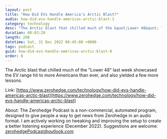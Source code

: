 ```yaml
---
layout: post
title: "How Did EVs Handle America's Arctic Blast?"
audio: how-did-evs-handle-americas-arctic-blast-1
category: technology
desc: "The Arctic blast that chilled much of the &quot;Lower 48&quot; last week showcased the EV range hit to more Americans than ever, and also yielded a few more lessons. "
duration: 00:03:28
length: 208
datetime: Sat, 31 Dec 2022 00:45:00 +0000
tags: podcast
guid: how-did-evs-handle-americas-arctic-blast-0
order: 0
---
```

The Arctic blast that chilled much of the &quot;Lower 48&quot; last week showcased the EV range hit to more Americans than ever, and also yielded a few more lessons. 

Link: [https://www.zerohedge.com/technology/how-did-evs-handle-americas-arctic-blast](https://www.zerohedge.com/technology/how-did-evs-handle-americas-arctic-blast)

About: The Zerohedge Podcast is a non-commercial, automated program, designed to give people a way to get news from Zerohedge in an audio format.  I am actively working on tweaking and improving the setup to create a better listening experience (December 2022).  Suggestions are welcome: [zerohedgePodcast@outlook.com](mailto:zerohedgePodcast@outlook.com)
